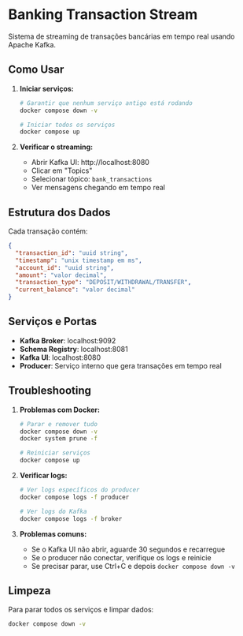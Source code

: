 # Banking Transaction Stream

Sistema de streaming de transações bancárias em tempo real usando Apache Kafka.

## Como Usar

1. **Iniciar serviços:**
   ```bash
   # Garantir que nenhum serviço antigo está rodando
   docker compose down -v
   
   # Iniciar todos os serviços
   docker compose up
   ```

2. **Verificar o streaming:**
   - Abrir Kafka UI: http://localhost:8080
   - Clicar em "Topics"
   - Selecionar tópico: `bank_transactions`
   - Ver mensagens chegando em tempo real

## Estrutura dos Dados

Cada transação contém:
```json
{
  "transaction_id": "uuid string",
  "timestamp": "unix timestamp em ms",
  "account_id": "uuid string",
  "amount": "valor decimal",
  "transaction_type": "DEPOSIT/WITHDRAWAL/TRANSFER",
  "current_balance": "valor decimal"
}
```

## Serviços e Portas

- **Kafka Broker**: localhost:9092
- **Schema Registry**: localhost:8081
- **Kafka UI**: localhost:8080
- **Producer**: Serviço interno que gera transações em tempo real

## Troubleshooting

1. **Problemas com Docker:**
   ```bash
   # Parar e remover tudo
   docker compose down -v
   docker system prune -f
   
   # Reiniciar serviços
   docker compose up
   ```

2. **Verificar logs:**
   ```bash
   # Ver logs específicos do producer
   docker compose logs -f producer
   
   # Ver logs do Kafka
   docker compose logs -f broker
   ```

3. **Problemas comuns:**
   - Se o Kafka UI não abrir, aguarde 30 segundos e recarregue
   - Se o producer não conectar, verifique os logs e reinicie
   - Se precisar parar, use Ctrl+C e depois `docker compose down -v`

## Limpeza

Para parar todos os serviços e limpar dados:
```bash
docker compose down -v
```
